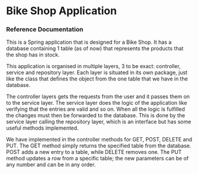# Bike Shop Application

### Reference Documentation
 
This is a Spring application that is designed for a Bike Shop. It has a database containing 1 table (as of now) that
represents the products that the shop has in stock.

This application is organised in multiple layers, 3 to be exact: controller, service and repository layer.
Each layer is situated in its own package, just like the class that defines the object from the one table that we have
in the database.


The controller layers gets the requests from the user and it passes them on to the service layer. The service layer 
does the logic of the application like verifying that the entries are valid and so on.
When all the logic is fulfilled the changes must then be forwarded to the database. This is done by the service layer
calling the repository layer, which is an interface but has some useful methods implemented.

We have implemented in the controller methods for GET, POST, DELETE and PUT. The GET method simply returns the 
specified table from the database. POST adds a new entry to a table, while DELETE removes one. The PUT method updates a 
row from a specific table; the new parameters can be of any number and can be in any order.
